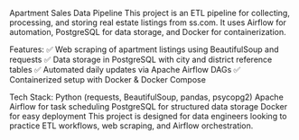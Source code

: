 Apartment Sales Data Pipeline
This project is an ETL pipeline for collecting, processing, and storing real estate listings from ss.com. It uses Airflow for automation, PostgreSQL for data storage, and Docker for containerization.

Features:
✅ Web scraping of apartment listings using BeautifulSoup and requests
✅ Data storage in PostgreSQL with city and district reference tables
✅ Automated daily updates via Apache Airflow DAGs
✅ Containerized setup with Docker & Docker Compose

Tech Stack:
Python (requests, BeautifulSoup, pandas, psycopg2)
Apache Airflow for task scheduling
PostgreSQL for structured data storage
Docker for easy deployment
This project is designed for data engineers looking to practice ETL workflows, web scraping, and Airflow orchestration. 

